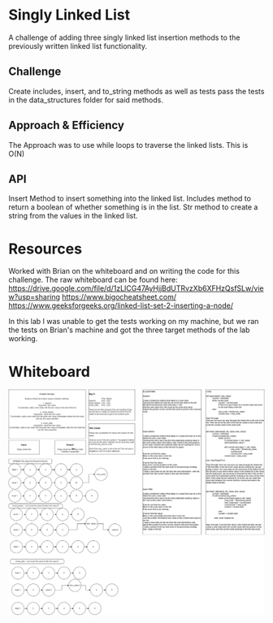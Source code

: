 # Singly Linked List
A challenge of adding three singly linked list insertion methods to the previously written linked list functionality.

## Challenge
Create includes, insert, and to_string methods as well as tests pass the tests in the data_structures folder for said methods.

## Approach & Efficiency
The Approach was to use while loops to traverse the linked lists. This is O(N)

## API
Insert Method to insert something into the linked list.
Includes method to return a boolean of whether something is in the list.
Str method to create a string from the values in the linked list.

# Resources
Worked with Brian on the whiteboard and on writing the code for this challenge.
The raw whiteboard can be found here: https://drive.google.com/file/d/1zLICG47AyHjjBdUTRvzXb6XFHzQsfSLw/view?usp=sharing
https://www.bigocheatsheet.com/
https://www.geeksforgeeks.org/linked-list-set-2-inserting-a-node/

In this lab I was unable to get the tests working on my machine, but we ran the tests on Brian's machine and got the three target methods of the lab working.

# Whiteboard
![See my work here](/python/code_challenges/linked_list_insertions/CC6WB.drawio.png)
